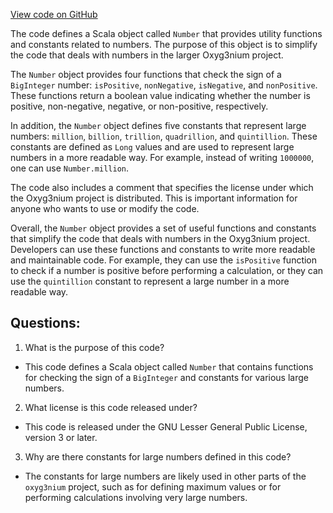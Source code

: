 [View code on GitHub](https://github.com/oxyg3nium/oxyg3nium/util/src/main/scala/org/oxyg3nium/util/Number.scala)

The code defines a Scala object called `Number` that provides utility functions and constants related to numbers. The purpose of this object is to simplify the code that deals with numbers in the larger Oxyg3nium project.

The `Number` object provides four functions that check the sign of a `BigInteger` number: `isPositive`, `nonNegative`, `isNegative`, and `nonPositive`. These functions return a boolean value indicating whether the number is positive, non-negative, negative, or non-positive, respectively.

In addition, the `Number` object defines five constants that represent large numbers: `million`, `billion`, `trillion`, `quadrillion`, and `quintillion`. These constants are defined as `Long` values and are used to represent large numbers in a more readable way. For example, instead of writing `1000000`, one can use `Number.million`.

The code also includes a comment that specifies the license under which the Oxyg3nium project is distributed. This is important information for anyone who wants to use or modify the code.

Overall, the `Number` object provides a set of useful functions and constants that simplify the code that deals with numbers in the Oxyg3nium project. Developers can use these functions and constants to write more readable and maintainable code. For example, they can use the `isPositive` function to check if a number is positive before performing a calculation, or they can use the `quintillion` constant to represent a large number in a more readable way.
## Questions: 
 1. What is the purpose of this code?
- This code defines a Scala object called `Number` that contains functions for checking the sign of a `BigInteger` and constants for various large numbers.

2. What license is this code released under?
- This code is released under the GNU Lesser General Public License, version 3 or later.

3. Why are there constants for large numbers defined in this code?
- The constants for large numbers are likely used in other parts of the `oxyg3nium` project, such as for defining maximum values or for performing calculations involving very large numbers.